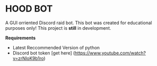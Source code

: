 # HOOD BOT

A GUI orriented Discord raid bot. This bot was created for educational purposes only! This project is **still** in development.


**Requirements**

- Latest Reccommended Version of python
- Discord bot token [get here] (https://www.youtube.com/watch?v=zrNloK9b1ro)
